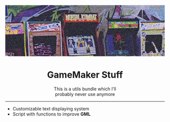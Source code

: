<div align='center'>
  <img src='https://github.com/alaanvv/Image-Database/blob/main/Misc/fliperama.png?raw=true'>

  # GameMaker Stuff
  This is a utils bundle which I'll  
  probably never use anymore
</div>

---

- Customizable text displaying system
- Script with functions to improve **GML**
